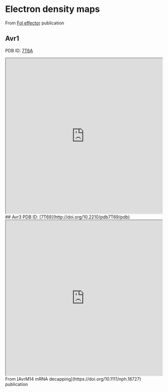 # Electron density maps 
From [Fol effector](https://doi.org/10.1101/2021.12.14.472499) publication 
## Avr1 
PDB ID: [7T6A](http://doi.org/10.2210/pdb7T6A/pdb)
<iframe style="height:500px;width:100%" src="https://carl-mccombe.github.io/assets/pdbs/uglymol.html#id=7t6a"></iframe>
## Avr3 
PDB ID: [7T69](http://doi.org/10.2210/pdb7T69/pdb)
<iframe style="height:500px;width:100%" src="https://carl-mccombe.github.io/assets/pdbs/uglymol.html#id=7t69"></iframe>
From [AvrM14 mRNA decapping](https://doi.org/10.1111/nph.18727) publication
